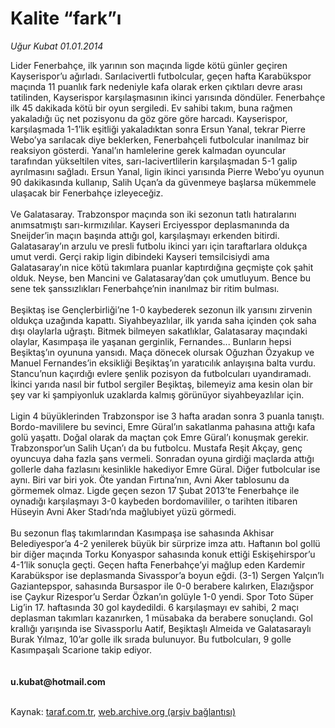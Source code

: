 # Kalite “fark”ı

*Uğur Kubat 01.01.2014*

<div class="yazi">Lider Fenerbahçe, ilk yarının son maçında ligde kötü günler geçiren Kayserispor’u ağırladı. Sarılacivertli futbolcular, geçen hafta Karabükspor maçında 11 puanlık fark nedeniyle kafa olarak erken çıktıları devre arası tatilinden, Kayserispor karşılaşmasının ikinci yarısında döndüler. Fenerbahçe ilk 45 dakikada kötü bir oyun sergiledi. Ev sahibi takım, buna rağmen yakaladığı üç net pozisyonu da göz göre göre harcadı. Kayserispor, karşılaşmada 1-1’lik eşitliği yakaladıktan sonra Ersun Yanal, tekrar Pierre Webo’ya sarılacak diye beklerken, Fenerbahçeli futbolcular inanılmaz bir reaksiyon gösterdi. Yanal’ın hamlelerine gerek kalmadan oyuncular tarafından yükseltilen vites, sarı-lacivertlilerin karşılaşmadan 5-1 galip ayrılmasını sağladı. Ersun Yanal, ligin ikinci yarısında Pierre Webo’yu oyunun 90 dakikasında kullanıp, Salih Uçan’a da güvenmeye başlarsa mükemmele ulaşacak bir Fenerbahçe izleyeceğiz.<br/><br/>Ve Galatasaray. Trabzonspor maçında son iki sezonun tatlı hatıralarını anımsatmıştı sarı-kırmızılılar. Kayseri Erciyesspor deplasmanında da Sneijder’in maçın başında attığı gol, karşılaşmayı erkenden bitirdi. Galatasaray’ın arzulu ve presli futbolu ikinci yarı için taraftarlara oldukça umut verdi. Gerçi rakip ligin dibindeki Kayseri temsilcisiydi ama Galatasaray’ın nice kötü takımlara puanlar kaptırdığına geçmişte çok şahit olduk. Neyse, ben Mancini ve Galatasaray’dan çok umutluyum. Bence bu sene tek şanssızlıkları Fenerbahçe’nin inanılmaz bir ritim bulması.<br/><br/>Beşiktaş ise Gençlerbirliği’ne 1-0 kaybederek sezonun ilk yarısını zirvenin oldukça uzağında kapattı. Siyahbeyazlılar, ilk yarıda saha içinden çok saha dışı olaylarla uğraştı. Bitmek bilmeyen sakatlıklar, Galatasaray maçındaki olaylar, Kasımpaşa ile yaşanan gerginlik, Fernandes... Bunların hepsi Beşiktaş’ın oyununa yansıdı. Maça dönecek olursak Oğuzhan Özyakup ve Manuel Fernandes’in eksikliği Beşiktaş’ın yaratıcılık anlayışına balta vurdu. Stancu’nun kaçırdığı evlere şenlik pozisyon da futbolcuları uyandıramadı. İkinci yarıda nasıl bir futbol sergiler Beşiktaş, bilemeyiz ama kesin olan bir şey var ki şampiyonluk uzaklarda kalmış görünüyor siyahbeyazlılar için.<br/><br/>Ligin 4 büyüklerinden Trabzonspor ise 3 hafta aradan sonra 3 puanla tanıştı. Bordo-mavililere bu sevinci, Emre Güral’ın sakatlanma pahasına attığı kafa golü yaşattı. Doğal olarak da maçtan çok Emre Güral’ı konuşmak gerekir. Trabzonspor’un Salih Uçan’ı da bu futbolcu. Mustafa Reşit Akçay, genç oyuncuya daha fazla şans vermeli. Sonradan oyuna girdiği maçlarda attığı gollerle daha fazlasını kesinlikle hakediyor Emre Güral. Diğer futbolcular ise aynı. Biri var biri yok. Öte yandan Fırtına’nın, Avni Aker tablosunu da görmemek olmaz. Ligde geçen sezon 17 Şubat 2013’te Fenerbahçe ile oynadığı karşılaşmayı 3-0 kaybeden bordomavililer, o tarihten itibaren Hüseyin Avni Aker Stadı’nda mağlubiyet yüzü görmedi.<br/><br/>Bu sezonun flaş takımlarından Kasımpaşa ise sahasında Akhisar Belediyespor’a 4-2 yenilerek büyük bir sürprize imza attı. Haftanın bol gollü bir diğer maçında Torku Konyaspor sahasında konuk ettiği Eskişehirspor’u 4-1’lik sonuçla geçti. Geçen hafta Fenerbahçe’yi mağlup eden Kardemir Karabükspor ise deplasmanda Sivasspor’a boyun eğdi. (3-1) Sergen Yalçın’lı Gaziantepspor, sahasında Bursaspor ile 0-0 berabere kalırken, Elazığspor ise Çaykur Rizespor’u Serdar Özkan’ın golüyle 1-0 yendi. Spor Toto Süper Lig’in 17. haftasında 30 gol kaydedildi. 6 karşılaşmayı ev sahibi, 2 maçı deplasman takımları kazanırken, 1 müsabaka da berabere sonuçlandı. Gol krallığı yarışında ise Sivassporlu Aatif, Beşiktaşlı Almeida ve Galatasaraylı Burak Yılmaz, 10’ar golle ilk sırada bulunuyor. Bu futbolcuları, 9 golle Kasımpaşalı Scarione takip ediyor.<br/><br/><br/><b>u.kubat@hotmail.com<br/></b><br/>
</div>

Kaynak: [taraf.com.tr](http://www.taraf.com.tr:80/ugur-kubat/makale-kalite-fark-i.htm), [web.archive.org (arşiv bağlantısı)](http://web.archive.org/web/20140103041024/http://www.taraf.com.tr:80/ugur-kubat/makale-kalite-fark-i.htm)
